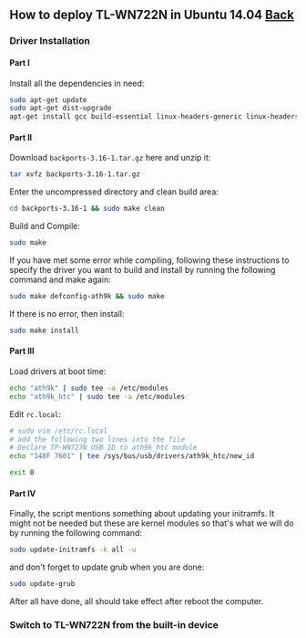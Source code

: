 ## How to deploy TL-WN722N in Ubuntu 14.04 [Back](./qa.md)

### Driver Installation

#### Part I

Install all the dependencies in need:

```bash
sudo apt-get update
sudo apt-get dist-upgrade
apt-get install gcc build-essential linux-headers-generic linux-headers-`uname -r`
```


#### Part II

Download `backports-3.16-1.tar.gz` here and unzip it:

```bash
tar xvfz backports-3.16-1.tar.gz
```

Enter the uncompressed directory and clean build area:

```bash
cd backports-3.16-1 && sudo make clean
```

Build and Compile:

```bash
sudo make
```

If you have met some error while compiling, following these instructions to specify the driver you want to build and install by running the following command and make again:

```bash
sudo make defconfig-ath9k && sudo make
```

If there is no error, then install:

```bash
sudo make install
```

#### Part III

Load drivers at boot time:

```bash
echo "ath9k" | sudo tee -a /etc/modules
echo "ath9k_htc" | sudo tee -a /etc/modules
```

Edit `rc.local`:

```bash
# sudo vim /etc/rc.local
# add the following two lines into the file
# Declare TP-WN727N USB ID to ath9k_htc module
echo "148F 7601" | tee /sys/bus/usb/drivers/ath9k_htc/new_id

exit 0
```

#### Part IV

Finally, the script mentions something about updating your initramfs. It might not be needed but these are kernel modules so that's what we will do by running the following command:

```bash
sudo update-initramfs -k all -u
```

and don't forget to update grub when you are done:

```bash
sudo update-grub
```

After all have done, all should take effect after reboot the computer.

### Switch to TL-WN722N from the built-in device

```bash

```